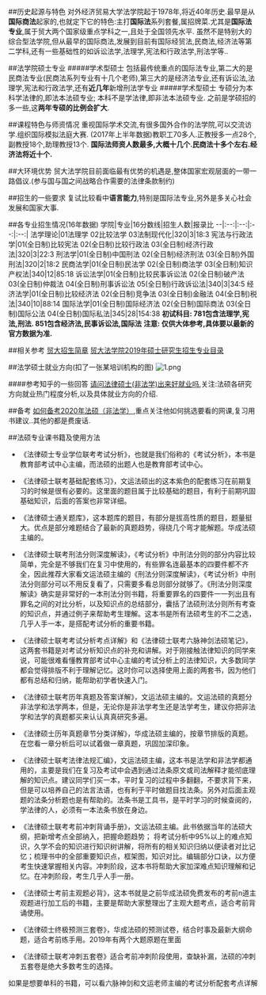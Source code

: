 ##历史起源与特色
对外经济贸易大学法学院起于1978年,将近40年历史.最早是从**国际商法**起家的,也就定下它的特色:主打**国际法**系列套餐,属招牌菜.尤其是**国际法专业**,属于贸大两个国家级重点学科之一,且处于全国领先水平.
虽然不是特别大的综合型法学院,但从最早的国际商法,发展到目前有国际经贸法,民商法,经济法等第二学科,还有一些基础性的如诉讼法学,法理学,宪法和行政法学,刑法学等..


##法学院硕士专业
#####学术型硕士
包括最传统重点的国际法专业,第二大的是民商法专业(民商法系列专业有十几个老师),第三大的是经济法专业,还有诉讼法,法理学,宪法和行政法学,还有**近几年**新增刑法学专业
#####学术型硕士
专硕分为本科学法律的,即法本法硕专业; 本科不是学法律,即非法本法硕专业.
之前是学硕招的多一些,这**两年专硕的比例会扩大**.


##课程特色与师资情况
重视国际学术交流,有很多国外合作的法学院,可以交流访学.组织国际模拟法庭大赛.
(2017年上半年数据)教职工70多人.正教授多一点28个,副教授18个,助理教授13个.
**国际法师资人数最多,大概十几个.民商法十多个左右.经济法将近十个.**

##大环境优势
贸大法学院目前面临最有优势的机遇是,整体国家宏观层面的一带一路倡议.(参与国与国之间战略合作需要的法律条款制约)


##招生的一些要求
复试比较看中**语言能力**,特别是国际法专业,另外是多关心社会发展和国家大事.

##各专业招生情况(16年数据)
学院|专业|16分数线|招生人数|报录比
--|:--:|:--:|:--:|:--:|
法学理论|01法理学 02比较法学 03法制现代化|320|3|18:3 
宪法与行政法学|01(全日制)比较宪法 02(全日制)比较行政法  03(全日制)经济行政法|320|3|22:3
刑法学|01(全日制)中国刑法 02(全日制)经济刑法 03(全日制)外国刑法|320|2|18:2
民商法学|01(全日制)民法学 02(全日制)商法学 03(全日制)知识产权法|340|12|85:18
诉讼法学|01(全日制)比较民事诉讼法 02(全日制)破产法 03(全日制)仲裁法  04(全日制)刑事诉讼法  05(全日制)行政诉讼法|340|3|34:5
经济法学|01(全日制)比较经济法 02(全日制)竞争法 03(全日制)金融法 04(全日制)税法|340|10|88:14
国际法学|01(全日制)国际经济法 02(全日制)国际商法 03(全日制)国际公法 04(全日制)国际私法|345|28|154:38
**初试科目: 781包含法理学,宪法,刑法. 851包含经济法,民事诉讼法,国际法**
**注意: 仅供大体参考,具体要以最新的官方数据为准.**

##相关参考
[贸大招生简章](http://yjsy.uibe.edu.cn/infoSingleArticle.do?articleId=5224&columnId=5199)
[贸大法学院2019年硕士研究生招生专业目录](http://yjsy.uibe.edu.cn/infoSingleArticle.do?articleId=5202&columnId=5200)


##法学硕士就业方向(扣了一张某培训机构的图)
![1.png](https://upload-images.jianshu.io/upload_images/7079027-76fb04e4ffa81862.png?imageMogr2/auto-orient/strip%7CimageView2/2/w/1240)

####参考知乎的一些回答
[请问法律硕士(非法学)出来好就业吗](https://www.zhihu.com/question/281358569/answer/421612142),关注:法硕各研究方向就业热门程度分析,以及具体就业方向的介绍.

##备考
[如何备考2020年法硕（非法学）](https://www.zhihu.com/question/292666041/answer/635115826),重点关注他如何挑选要看的网课,复习用书建议..其他的都是费废话.

##法硕专业课书籍及使用方法

+ 《法律硕士专业学位联考考试分析》，也就是我们俗称的《考试分析》，本书是教育部考试中心主编，而法硕的出题人也是教育部考试中心。
+ 《法律硕士联考基础配套练习》，文运法硕出的这本紫色的配套练习在前期复习的时候是很有必要的。这里面的题目属于比较基础的题目，有利于前期巩固基础知识，后面的答案也非常详细。
+ 《法律硕士通关题库》，这本题库的题目，有部分是拔高性质的题目，题量挺大。优点是部分难题结合了最新的真题趋势，得绕几个弯才能解题。华成法硕主编的。
+ 《法律硕士联考刑法分则深度解读》，《考试分析》中刑法分则的部分内容比较简单，完全是不够我们在复习中使用的，有些罪名连最基本的四要件都不齐全，因此推荐大家看文运法硕主编的《刑法分则深度解读》，《考试分析》中刑法分则部分可以不用反复看了，只需要多看总则部分就够了。《刑法分则深度解读》确实是非常好的一本刑法分则书籍，将重要罪名的四要件一一列出且有罪名之间的对比分析，以及知识点的总结部分，囊括了法硕刑法分则所有考查的知识点，并通过例子来帮助考生理解。这本书是所有法硕考生的不二之选，几乎人手一本，是搭配考试分析的重要书籍。
+ 《法律硕士联考考试分析考点详解》和《法律硕士联考六脉神剑法硕笔记》，这两套书籍是对考试分析知识点的补充和讲解。对于刚接触法律知识的同学来说，可能很难看懂教育部考试中心主编的考试分析上的法律知识，大多数同学都会觉得排版不利于理解记忆。这时你可以选择使用上面的两套书，因为他们都有总结和归纳，能帮助初学者快速入门。
+ 《法律硕士联考历年真题及答案详解》，文运法硕主编的。文运法硕的真题分非法学和法学两本，但是，无论你是非法学考生还是法学考生，建议你把非法学和法学的真题都买来认认真真研究多遍。

+ 《法律硕士历年真题章节分类详解》，华成法硕主编的，按章节排版的真题。在您看一章分析后可以试着做一章真题，巩固加深印象。

+ 《法律硕士联考法律法规汇编》，文运法硕主编，这本书是法学和非法学都通用的，主要是我们在复习及考试中会遇到通过法条原文或司法解释才能彻底理解的知识点。建议同学们买一本，平时复习的过程中多翻翻，不要求背下来，但是可以培养自己的法言法语，也有利于平时做题目找法条。另外对后面主观题的法条分析题也是有帮助的。法条书是工具书，是平时学习的时候查阅的，学法律的人，必须有一本法条书放在身边。

+ 《法律硕士联考考前冲刺背诵手册》，文运法硕主编。此书依据当年的法硕大纲，把新增考点全部纳入，把握命题趋势； 将考试分析中95%以上的难点知识，久学不会的知识进行知识树讲解，将所有的相关知识归纳以便读者对比记忆；梳理书中的全部重要知识点，框架图，知识对比。编辑部分口诀，以方便考生快速掌握相关内容。冲刺阶段，这本书将帮助大家加深难点知识理解和记忆。在冲刺阶段，考生几乎人手一册。

+ 《法律硕士考前主观题必背》，这本书就是之前华成法硕免费发布的考前n道主观题进行加工后的书籍，主要是帮助大家整理出了主观大题考点，适合考前背诵使用。

+ 《法律硕士终极预测三套卷》，华成法硕的预测试卷，结合时事及最新大纲命题，适合考前练手用。2019年有两个大题原题在里面

+ 《法律硕士联考冲刺五套卷》适合考前冲刺阶段使用，查缺补漏，法硕的冲刺五套卷是绝大多数考生的选择。

如果是想要单科的书籍，可以看六脉神剑和文运老师主编的考试分析配套考点详解


